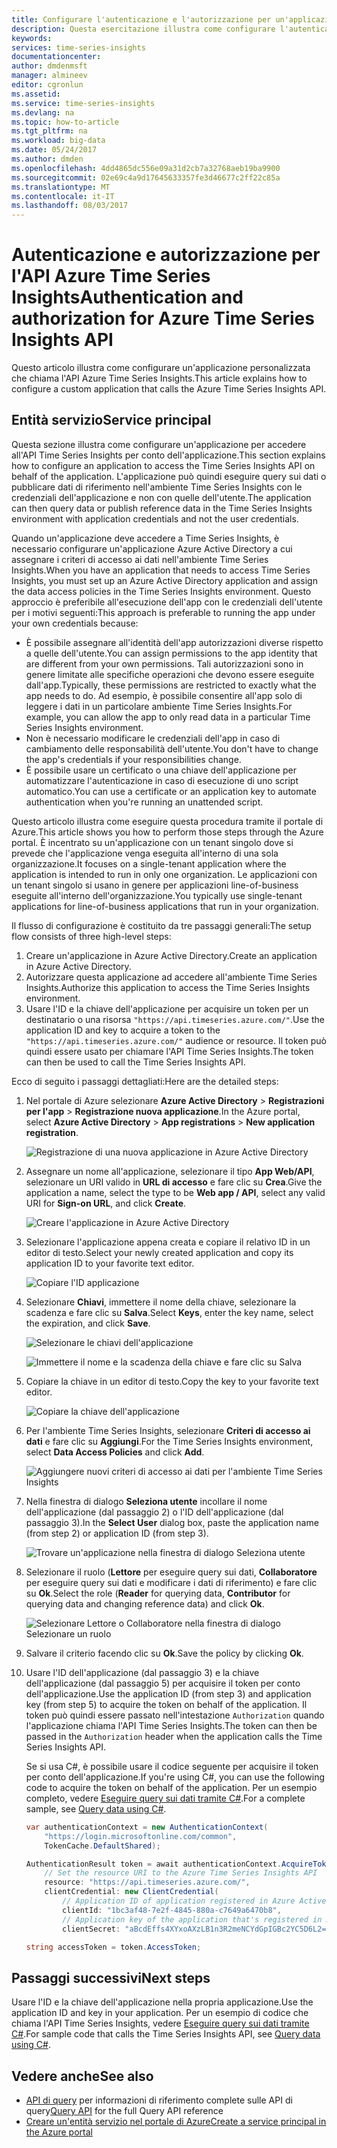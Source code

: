 ```yaml
---
title: Configurare l'autenticazione e l'autorizzazione per un'applicazione personalizzata che chiama l'API Azure Time Series Insights | Microsoft Docs
description: Questa esercitazione illustra come configurare l'autenticazione e l'autorizzazione per un'applicazione personalizzata che chiama l'API Azure Time Series Insights
keywords: 
services: time-series-insights
documentationcenter: 
author: dmdenmsft
manager: almineev
editor: cgronlun
ms.assetid: 
ms.service: time-series-insights
ms.devlang: na
ms.topic: how-to-article
ms.tgt_pltfrm: na
ms.workload: big-data
ms.date: 05/24/2017
ms.author: dmden
ms.openlocfilehash: 4dd4865dc556e09a31d2cb7a32768aeb19ba9900
ms.sourcegitcommit: 02e69c4a9d17645633357fe3d46677c2ff22c85a
ms.translationtype: MT
ms.contentlocale: it-IT
ms.lasthandoff: 08/03/2017
---
```

# <a name="authentication-and-authorization-for-azure-time-series-insights-api"></a><span data-ttu-id="25a78-103">Autenticazione e autorizzazione per l'API Azure Time Series Insights</span><span class="sxs-lookup"><span data-stu-id="25a78-103">Authentication and authorization for Azure Time Series Insights API</span></span>

<span data-ttu-id="25a78-104">Questo articolo illustra come configurare un'applicazione personalizzata che chiama l'API Azure Time Series Insights.</span><span class="sxs-lookup"><span data-stu-id="25a78-104">This article explains how to configure a custom application that calls the Azure Time Series Insights API.</span></span>

## <a name="service-principal"></a><span data-ttu-id="25a78-105">Entità servizio</span><span class="sxs-lookup"><span data-stu-id="25a78-105">Service principal</span></span>

<span data-ttu-id="25a78-106">Questa sezione illustra come configurare un'applicazione per accedere all'API Time Series Insights per conto dell'applicazione.</span><span class="sxs-lookup"><span data-stu-id="25a78-106">This section explains how to configure an application to access the Time Series Insights API on behalf of the application.</span></span> <span data-ttu-id="25a78-107">L'applicazione può quindi eseguire query sui dati o pubblicare dati di riferimento nell'ambiente Time Series Insights con le credenziali dell'applicazione e non con quelle dell'utente.</span><span class="sxs-lookup"><span data-stu-id="25a78-107">The application can then query data or publish reference data in the Time Series Insights environment with application credentials and not the user credentials.</span></span>

<span data-ttu-id="25a78-108">Quando un'applicazione deve accedere a Time Series Insights, è necessario configurare un'applicazione Azure Active Directory a cui assegnare i criteri di accesso ai dati nell'ambiente Time Series Insights.</span><span class="sxs-lookup"><span data-stu-id="25a78-108">When you have an application that needs to access Time Series Insights, you must set up an Azure Active Directory application and assign the data access policies in the Time Series Insights environment.</span></span> <span data-ttu-id="25a78-109">Questo approccio è preferibile all'esecuzione dell'app con le credenziali dell'utente per i motivi seguenti:</span><span class="sxs-lookup"><span data-stu-id="25a78-109">This approach is preferable to running the app under your own credentials because:</span></span>

* <span data-ttu-id="25a78-110">È possibile assegnare all'identità dell'app autorizzazioni diverse rispetto a quelle dell'utente.</span><span class="sxs-lookup"><span data-stu-id="25a78-110">You can assign permissions to the app identity that are different from your own permissions.</span></span> <span data-ttu-id="25a78-111">Tali autorizzazioni sono in genere limitate alle specifiche operazioni che devono essere eseguite dall'app.</span><span class="sxs-lookup"><span data-stu-id="25a78-111">Typically, these permissions are restricted to exactly what the app needs to do.</span></span> <span data-ttu-id="25a78-112">Ad esempio, è possibile consentire all'app solo di leggere i dati in un particolare ambiente Time Series Insights.</span><span class="sxs-lookup"><span data-stu-id="25a78-112">For example, you can allow the app to only read data in a particular Time Series Insights environment.</span></span>
* <span data-ttu-id="25a78-113">Non è necessario modificare le credenziali dell'app in caso di cambiamento delle responsabilità dell'utente.</span><span class="sxs-lookup"><span data-stu-id="25a78-113">You don't have to change the app's credentials if your responsibilities change.</span></span>
* <span data-ttu-id="25a78-114">È possibile usare un certificato o una chiave dell'applicazione per automatizzare l'autenticazione in caso di esecuzione di uno script automatico.</span><span class="sxs-lookup"><span data-stu-id="25a78-114">You can use a certificate or an application key to automate authentication when you're running an unattended script.</span></span>

<span data-ttu-id="25a78-115">Questo articolo illustra come eseguire questa procedura tramite il portale di Azure.</span><span class="sxs-lookup"><span data-stu-id="25a78-115">This article shows you how to perform those steps through the Azure portal.</span></span> <span data-ttu-id="25a78-116">È incentrato su un'applicazione con un tenant singolo dove si prevede che l'applicazione venga eseguita all'interno di una sola organizzazione.</span><span class="sxs-lookup"><span data-stu-id="25a78-116">It focuses on a single-tenant application where the application is intended to run in only one organization.</span></span> <span data-ttu-id="25a78-117">Le applicazioni con un tenant singolo si usano in genere per applicazioni line-of-business eseguite all'interno dell'organizzazione.</span><span class="sxs-lookup"><span data-stu-id="25a78-117">You typically use single-tenant applications for line-of-business applications that run in your organization.</span></span>

<span data-ttu-id="25a78-118">Il flusso di configurazione è costituito da tre passaggi generali:</span><span class="sxs-lookup"><span data-stu-id="25a78-118">The setup flow consists of three high-level steps:</span></span>

1. <span data-ttu-id="25a78-119">Creare un'applicazione in Azure Active Directory.</span><span class="sxs-lookup"><span data-stu-id="25a78-119">Create an application in Azure Active Directory.</span></span>
2. <span data-ttu-id="25a78-120">Autorizzare questa applicazione ad accedere all'ambiente Time Series Insights.</span><span class="sxs-lookup"><span data-stu-id="25a78-120">Authorize this application to access the Time Series Insights environment.</span></span>
3. <span data-ttu-id="25a78-121">Usare l'ID e la chiave dell'applicazione per acquisire un token per un destinatario o una risorsa `"https://api.timeseries.azure.com/"`.</span><span class="sxs-lookup"><span data-stu-id="25a78-121">Use the application ID and key to acquire a token to the `"https://api.timeseries.azure.com/"` audience or resource.</span></span> <span data-ttu-id="25a78-122">Il token può quindi essere usato per chiamare l'API Time Series Insights.</span><span class="sxs-lookup"><span data-stu-id="25a78-122">The token can then be used to call the Time Series Insights API.</span></span>

<span data-ttu-id="25a78-123">Ecco di seguito i passaggi dettagliati:</span><span class="sxs-lookup"><span data-stu-id="25a78-123">Here are the detailed steps:</span></span>

1. <span data-ttu-id="25a78-124">Nel portale di Azure selezionare **Azure Active Directory** > **Registrazioni per l'app** > **Registrazione nuova applicazione**.</span><span class="sxs-lookup"><span data-stu-id="25a78-124">In the Azure portal, select **Azure Active Directory** > **App registrations** > **New application registration**.</span></span>

   ![Registrazione di una nuova applicazione in Azure Active Directory](media/authentication-and-authorization/active-directory-new-application-registration.png)  

2. <span data-ttu-id="25a78-126">Assegnare un nome all'applicazione, selezionare il tipo **App Web/API**, selezionare un URI valido in **URL di accesso** e fare clic su **Crea**.</span><span class="sxs-lookup"><span data-stu-id="25a78-126">Give the application a name, select the type to be **Web app / API**, select any valid URI for **Sign-on URL**, and click **Create**.</span></span>

   ![Creare l'applicazione in Azure Active Directory](media/authentication-and-authorization/active-directory-create-web-api-application.png)

3. <span data-ttu-id="25a78-128">Selezionare l'applicazione appena creata e copiare il relativo ID in un editor di testo.</span><span class="sxs-lookup"><span data-stu-id="25a78-128">Select your newly created application and copy its application ID to your favorite text editor.</span></span>

   ![Copiare l'ID applicazione](media/authentication-and-authorization/active-directory-copy-application-id.png)

4. <span data-ttu-id="25a78-130">Selezionare **Chiavi**, immettere il nome della chiave, selezionare la scadenza e fare clic su **Salva**.</span><span class="sxs-lookup"><span data-stu-id="25a78-130">Select **Keys**, enter the key name, select the expiration, and click **Save**.</span></span>

   ![Selezionare le chiavi dell'applicazione](media/authentication-and-authorization/active-directory-application-keys.png)

   ![Immettere il nome e la scadenza della chiave e fare clic su Salva](media/authentication-and-authorization/active-directory-application-keys-save.png)

5. <span data-ttu-id="25a78-133">Copiare la chiave in un editor di testo.</span><span class="sxs-lookup"><span data-stu-id="25a78-133">Copy the key to your favorite text editor.</span></span>

   ![Copiare la chiave dell'applicazione](media/authentication-and-authorization/active-directory-copy-application-key.png)

6. <span data-ttu-id="25a78-135">Per l'ambiente Time Series Insights, selezionare **Criteri di accesso ai dati** e fare clic su **Aggiungi**.</span><span class="sxs-lookup"><span data-stu-id="25a78-135">For the Time Series Insights environment, select **Data Access Policies** and click **Add**.</span></span>

   ![Aggiungere nuovi criteri di accesso ai dati per l'ambiente Time Series Insights](media/authentication-and-authorization/time-series-insights-data-access-policies-add.png)

7. <span data-ttu-id="25a78-137">Nella finestra di dialogo **Seleziona utente** incollare il nome dell'applicazione (dal passaggio 2) o l'ID dell'applicazione (dal passaggio 3).</span><span class="sxs-lookup"><span data-stu-id="25a78-137">In the **Select User** dialog box, paste the application name (from step 2) or application ID (from step 3).</span></span>

   ![Trovare un'applicazione nella finestra di dialogo Seleziona utente](media/authentication-and-authorization/time-series-insights-data-access-policies-select-user.png)

8. <span data-ttu-id="25a78-139">Selezionare il ruolo (**Lettore** per eseguire query sui dati, **Collaboratore** per eseguire query sui dati e modificare i dati di riferimento) e fare clic su **Ok**.</span><span class="sxs-lookup"><span data-stu-id="25a78-139">Select the role (**Reader** for querying data, **Contributor** for querying data and changing reference data) and click **Ok**.</span></span>

   ![Selezionare Lettore o Collaboratore nella finestra di dialogo Selezionare un ruolo](media/authentication-and-authorization/time-series-insights-data-access-policies-select-role.png)

9. <span data-ttu-id="25a78-141">Salvare il criterio facendo clic su **Ok**.</span><span class="sxs-lookup"><span data-stu-id="25a78-141">Save the policy by clicking **Ok**.</span></span>

10. <span data-ttu-id="25a78-142">Usare l'ID dell'applicazione (dal passaggio 3) e la chiave dell'applicazione (dal passaggio 5) per acquisire il token per conto dell'applicazione.</span><span class="sxs-lookup"><span data-stu-id="25a78-142">Use the application ID (from step 3) and application key (from step 5) to acquire the token on behalf of the application.</span></span> <span data-ttu-id="25a78-143">Il token può quindi essere passato nell'intestazione `Authorization` quando l'applicazione chiama l'API Time Series Insights.</span><span class="sxs-lookup"><span data-stu-id="25a78-143">The token can then be passed in the `Authorization` header when the application calls the Time Series Insights API.</span></span>

    <span data-ttu-id="25a78-144">Se si usa C#, è possibile usare il codice seguente per acquisire il token per conto dell'applicazione.</span><span class="sxs-lookup"><span data-stu-id="25a78-144">If you're using C#, you can use the following code to acquire the token on behalf of the application.</span></span> <span data-ttu-id="25a78-145">Per un esempio completo, vedere [Eseguire query sui dati tramite C#](time-series-insights-query-data-csharp.md).</span><span class="sxs-lookup"><span data-stu-id="25a78-145">For a complete sample, see [Query data using C#](time-series-insights-query-data-csharp.md).</span></span>

    ```csharp
    var authenticationContext = new AuthenticationContext(
        "https://login.microsoftonline.com/common",
        TokenCache.DefaultShared);

    AuthenticationResult token = await authenticationContext.AcquireTokenAsync(
        // Set the resource URI to the Azure Time Series Insights API
        resource: "https://api.timeseries.azure.com/", 
        clientCredential: new ClientCredential(
            // Application ID of application registered in Azure Active Directory
            clientId: "1bc3af48-7e2f-4845-880a-c7649a6470b8", 
            // Application key of the application that's registered in Azure Active Directory
            clientSecret: "aBcdEffs4XYxoAXzLB1n3R2meNCYdGpIGBc2YC5D6L2="));

    string accessToken = token.AccessToken;
    ```

## <a name="next-steps"></a><span data-ttu-id="25a78-146">Passaggi successivi</span><span class="sxs-lookup"><span data-stu-id="25a78-146">Next steps</span></span>

<span data-ttu-id="25a78-147">Usare l'ID e la chiave dell'applicazione nella propria applicazione.</span><span class="sxs-lookup"><span data-stu-id="25a78-147">Use the application ID and key in your application.</span></span> <span data-ttu-id="25a78-148">Per un esempio di codice che chiama l'API Time Series Insights, vedere [Eseguire query sui dati tramite C#](time-series-insights-query-data-csharp.md).</span><span class="sxs-lookup"><span data-stu-id="25a78-148">For sample code that calls the Time Series Insights API, see [Query data using C#](time-series-insights-query-data-csharp.md).</span></span>

## <a name="see-also"></a><span data-ttu-id="25a78-149">Vedere anche</span><span class="sxs-lookup"><span data-stu-id="25a78-149">See also</span></span>

* <span data-ttu-id="25a78-150">[API di query](/rest/api/time-series-insights/time-series-insights-reference-queryapi) per informazioni di riferimento complete sulle API di query</span><span class="sxs-lookup"><span data-stu-id="25a78-150">[Query API](/rest/api/time-series-insights/time-series-insights-reference-queryapi) for the full Query API reference</span></span>
* [<span data-ttu-id="25a78-151">Creare un'entità servizio nel portale di Azure</span><span class="sxs-lookup"><span data-stu-id="25a78-151">Create a service principal in the Azure portal</span></span>](../azure-resource-manager/resource-group-create-service-principal-portal.md)
